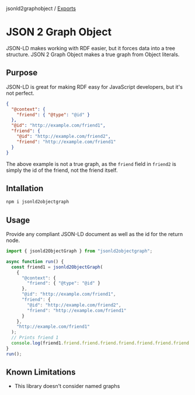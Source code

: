 jsonld2graphobject / [Exports](modules.md)

# JSON 2 Graph Object

JSON-LD makes working with RDF easier, but it forces data into a tree structure. JSON 2 Graph Object makes a true graph from Object literals.

## Purpose
JSON-LD is great for making RDF easy for JavaScript developers, but it's not perfect.

```json
{
  "@context": {
    "friend": { "@type": "@id" }
  },
  "@id": "http://example.com/friend1",
  "friend": {
    "@id": "http://example.com/friend2",
    "friend": "http://example.com/friend1"
  }
}
```

The above example is not a true graph, as the `friend` field in `friend2` is simply the id of the friend, not the friend itself.

## Intallation

```bash
npm i jsonld2objectgraph
```

## Usage

Provide any compliant JSON-LD document as well as the id for the return node.

```javascript
import { jsonld2ObjectGraph } from "jsonld2objectgraph";

async function run() {
  const friend1 = jsonld2ObjectGraph(
    {
      "@context": {
        "friend": { "@type": "@id" }
      },
      "@id": "http://example.com/friend1",
      "friend": {
        "@id": "http://example.com/friend2",
        "friend": "http://example.com/friend1"
      }
    },
    "http://example.com/friend1"
  );
  // Prints friend 1
  console.log(friend1.friend.friend.friend.friend.friend.friend.friend.friend.friend.friend);
}
run();
```

## Known Limitations
 - This library doesn't consider named graphs
